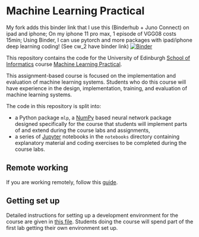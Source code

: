 # Machine Learning Practical
My fork adds this binder link that I use this (Binderhub + Juno Connect) on ipad and iphone; On my iphone 11 pro max, 1 episode of VGG08 costs 15min; Using Binder, I can use pytorch and more packages with ipad/iphone deep learning coding! (See cw_2 have binder link)
[![Binder](https://mybinder.org/badge_logo.svg)](https://mybinder.org/v2/gh/jerryzhao173985/mlpractical/mlp2020-21/coursework_2)

This repository contains the code for the University of Edinburgh [School of Informatics](http://www.inf.ed.ac.uk) course [Machine Learning Practical](http://www.inf.ed.ac.uk/teaching/courses/mlp/).

This assignment-based course is focused on the implementation and evaluation of machine learning systems. Students who do this course will have experience in the design, implementation, training, and evaluation of machine learning systems.

The code in this repository is split into:

  *  a Python package `mlp`, a [NumPy](http://www.numpy.org/) based neural network package designed specifically for the course that students will implement parts of and extend during the course labs and assignments,
  *  a series of [Jupyter](http://jupyter.org/) notebooks in the `notebooks` directory containing explanatory material and coding exercises to be completed during the course labs.

## Remote working

If you are working remotely, follow this [guide](notes/remote-working-guide.md).

## Getting set up

Detailed instructions for setting up a development environment for the course are given in [this file](notes/environment-set-up.md). Students doing the course will spend part of the first lab getting their own environment set up.


